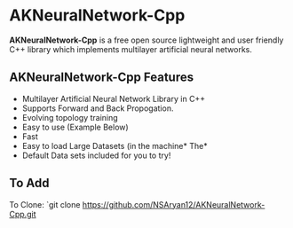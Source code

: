 # AKNeuralNetwork-Cpp
**AKNeuralNetwork-Cpp** is a free open source lightweight and user friendly C++ library which implements multilayer artificial neural networks.

## AKNeuralNetwork-Cpp Features
* Multilayer Artificial Neural Network Library in C++
* Supports Forward and Back Propogation.
* Evolving topology training
* Easy to use (Example Below)
* Fast
* Easy to load Large Datasets (in the machine* The*
* Default Data sets included for you to try!

## To Add
To Clone: `git clone https://github.com/NSAryan12/AKNeuralNetwork-Cpp.git
